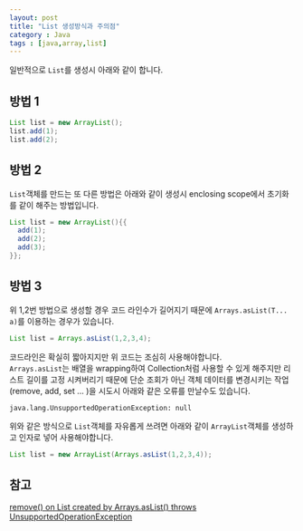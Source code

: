```yaml
---
layout: post
title: "List 생성방식과 주의점"
category : Java
tags : [java,array,list]
---
```

일반적으로 `List`를 생성시 아래와 같이 합니다.

방법 1
----
```java
List list = new ArrayList();
list.add(1);
list.add(2);
```

방법 2
----
`List`객체를 만드는 또 다른 방법은 아래와 같이 생성시 enclosing scope에서 초기화를 같이 해주는 방법입니다.

```java
List list = new ArrayList(){{
  add(1); 
  add(2);
  add(3);
}};
```

방법 3
----
위 1,2번 방법으로 생성할 경우 코드 라인수가 길어지기 때문에 `Arrays.asList(T... a)`를 이용하는 경우가 있습니다.
```java
List list = Arrays.asList(1,2,3,4);
```

코드라인은 확실히 짧아지지만 위 코드는 조심히 사용해야합니다.    
`Arrays.asList`는 배열을 wrapping하여 Collection처럼 사용할 수 있게 해주지만 리스트 길이를 고정 시켜버리기 때문에 단순 조회가 아닌 객체 데이터를 변경시키는 작업(remove, add, set ... )을 시도시 아래와 같은 오류를 만날수도 있습니다.

```console
java.lang.UnsupportedOperationException: null
```

위와 같은 방식으로 `List`객체를 자유롭게 쓰려면 아래와 같이 `ArrayList`객체를 생성하고 인자로 넣어 사용해야합니다.

```java
List list = new ArrayList(Arrays.asList(1,2,3,4));
```

참고
----
[remove() on List created by Arrays.asList() throws UnsupportedOperationException](https://stackoverflow.com/questions/7885573/remove-on-list-created-by-arrays-aslist-throws-unsupportedoperationexception)
